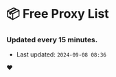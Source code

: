 # :package: Free Proxy List
### Updated every 15 minutes.

- Last updated: `2024-09-08 08:36`

:heart:
